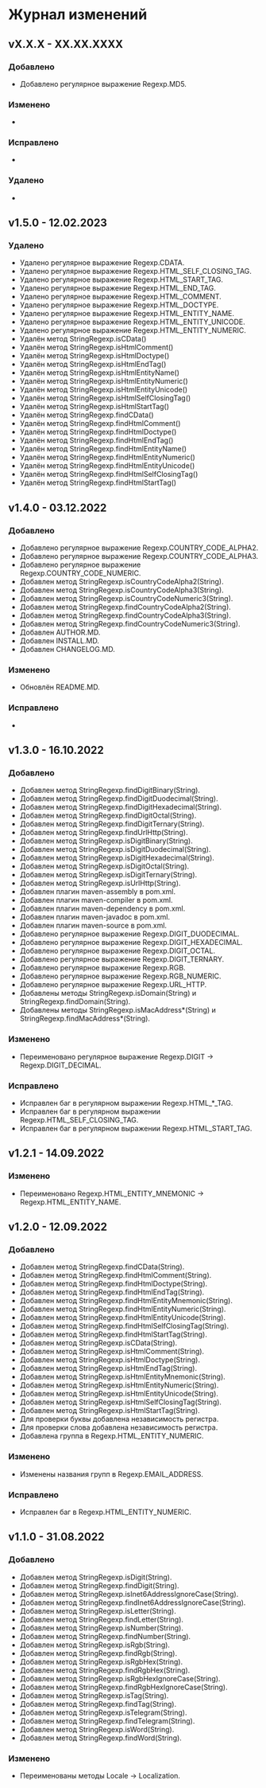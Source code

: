 # Журнал изменений
## vX.X.X - XX.XX.XXXX
### Добавлено
* Добавлено регулярное выражение Regexp.MD5.

### Изменено
*

### Исправлено
*

### Удалено
*

## v1.5.0 - 12.02.2023
### Удалено
* Удалено регулярное выражение Regexp.CDATA.
* Удалено регулярное выражение Regexp.HTML_SELF_CLOSING_TAG.
* Удалено регулярное выражение Regexp.HTML_START_TAG.
* Удалено регулярное выражение Regexp.HTML_END_TAG.
* Удалено регулярное выражение Regexp.HTML_COMMENT.
* Удалено регулярное выражение Regexp.HTML_DOCTYPE.
* Удалено регулярное выражение Regexp.HTML_ENTITY_NAME.
* Удалено регулярное выражение Regexp.HTML_ENTITY_UNICODE.
* Удалено регулярное выражение Regexp.HTML_ENTITY_NUMERIC.
* Удалён метод StringRegexp.isCData()
* Удалён метод StringRegexp.isHtmlComment()
* Удалён метод StringRegexp.isHtmlDoctype()
* Удалён метод StringRegexp.isHtmlEndTag()
* Удалён метод StringRegexp.isHtmlEntityName()
* Удалён метод StringRegexp.isHtmlEntityNumeric()
* Удалён метод StringRegexp.isHtmlEntityUnicode()
* Удалён метод StringRegexp.isHtmlSelfClosingTag()
* Удалён метод StringRegexp.isHtmlStartTag()
* Удалён метод StringRegexp.findCData()
* Удалён метод StringRegexp.findHtmlComment()
* Удалён метод StringRegexp.findHtmlDoctype()
* Удалён метод StringRegexp.findHtmlEndTag()
* Удалён метод StringRegexp.findHtmlEntityName()
* Удалён метод StringRegexp.findHtmlEntityNumeric()
* Удалён метод StringRegexp.findHtmlEntityUnicode()
* Удалён метод StringRegexp.findHtmlSelfClosingTag()
* Удалён метод StringRegexp.findHtmlStartTag()

## v1.4.0 - 03.12.2022
### Добавлено
* Добавлено регулярное выражение Regexp.COUNTRY_CODE_ALPHA2.
* Добавлено регулярное выражение Regexp.COUNTRY_CODE_ALPHA3.
* Добавлено регулярное выражение Regexp.COUNTRY_CODE_NUMERIC.
* Добавлен метод StringRegexp.isCountryCodeAlpha2(String).
* Добавлен метод StringRegexp.isCountryCodeAlpha3(String).
* Добавлен метод StringRegexp.isCountryCodeNumeric3(String).
* Добавлен метод StringRegexp.findCountryCodeAlpha2(String).
* Добавлен метод StringRegexp.findCountryCodeAlpha3(String).
* Добавлен метод StringRegexp.findCountryCodeNumeric3(String).
* Добавлен AUTHOR.MD.
* Добавлен INSTALL.MD.
* Добавлен CHANGELOG.MD.

### Изменено
* Обновлён README.MD.

### Исправлено
*

## v1.3.0 - 16.10.2022
### Добавлено
* Добавлен метод StringRegexp.findDigitBinary(String).
* Добавлен метод StringRegexp.findDigitDuodecimal(String).
* Добавлен метод StringRegexp.findDigitHexadecimal(String).
* Добавлен метод StringRegexp.findDigitOctal(String).
* Добавлен метод StringRegexp.findDigitTernary(String).
* Добавлен метод StringRegexp.findUrlHttp(String).
* Добавлен метод StringRegexp.isDigitBinary(String).
* Добавлен метод StringRegexp.isDigitDuodecimal(String).
* Добавлен метод StringRegexp.isDigitHexadecimal(String).
* Добавлен метод StringRegexp.isDigitOctal(String).
* Добавлен метод StringRegexp.isDigitTernary(String).
* Добавлен метод StringRegexp.isUrlHttp(String).
* Добавлен плагин maven-assembly в pom.xml.
* Добавлен плагин maven-compiler в pom.xml.
* Добавлен плагин maven-dependency в pom.xml.
* Добавлен плагин maven-javadoc в pom.xml.
* Добавлен плагин maven-source в pom.xml.
* Добавлено регулярное выражение Regexp.DIGIT_DUODECIMAL.
* Добавлено регулярное выражение Regexp.DIGIT_HEXADECIMAL.
* Добавлено регулярное выражение Regexp.DIGIT_OCTAL.
* Добавлено регулярное выражение Regexp.DIGIT_TERNARY.
* Добавлено регулярное выражение Regexp.RGB.
* Добавлено регулярное выражение Regexp.RGB_NUMERIC.
* Добавлено регулярное выражение Regexp.URL_HTTP.
* Добавлены методы StringRegexp.isDomain(String) и StringRegexp.findDomain(String).
* Добавлены методы StringRegexp.isMacAddress*(String) и StringRegexp.findMacAddress*(String).

### Изменено
* Переименовано регулярное выражение Regexp.DIGIT -> Regexp.DIGIT_DECIMAL.

### Исправлено
* Исправлен баг в регулярном выражении Regexp.HTML_*_TAG.
* Исправлен баг в регулярном выражении Regexp.HTML_SELF_CLOSING_TAG.
* Исправлен баг в регулярном выражении Regexp.HTML_START_TAG.

## v1.2.1 - 14.09.2022
### Изменено
* Переименовано Regexp.HTML_ENTITY_MNEMONIC -> Regexp.HTML_ENTITY_NAME.

## v1.2.0 - 12.09.2022
### Добавлено
* Добавлен метод StringRegexp.findCData(String).
* Добавлен метод StringRegexp.findHtmlComment(String).
* Добавлен метод StringRegexp.findHtmlDoctype(String).
* Добавлен метод StringRegexp.findHtmlEndTag(String).
* Добавлен метод StringRegexp.findHtmlEntityMnemonic(String).
* Добавлен метод StringRegexp.findHtmlEntityNumeric(String).
* Добавлен метод StringRegexp.findHtmlEntityUnicode(String).
* Добавлен метод StringRegexp.findHtmlSelfClosingTag(String).
* Добавлен метод StringRegexp.findHtmlStartTag(String).
* Добавлен метод StringRegexp.isCData(String).
* Добавлен метод StringRegexp.isHtmlComment(String).
* Добавлен метод StringRegexp.isHtmlDoctype(String).
* Добавлен метод StringRegexp.isHtmlEndTag(String).
* Добавлен метод StringRegexp.isHtmlEntityMnemonic(String).
* Добавлен метод StringRegexp.isHtmlEntityNumeric(String).
* Добавлен метод StringRegexp.isHtmlEntityUnicode(String).
* Добавлен метод StringRegexp.isHtmlSelfClosingTag(String).
* Добавлен метод StringRegexp.isHtmlStartTag(String).
* Для проверки буквы добавлена независимость регистра.
* Для проверки слова добавлена независимость регистра.
* Добавлена группа в Regexp.HTML_ENTITY_NUMERIC.

### Изменено
* Изменены названия групп в Regexp.EMAIL_ADDRESS.

### Исправлено
* Исправлен баг в Regexp.HTML_ENTITY_NUMERIC.

## v1.1.0 - 31.08.2022
### Добавлено
* Добавлен метод StringRegexp.isDigit(String).
* Добавлен метод StringRegexp.findDigit(String).
* Добавлен метод StringRegexp.isInet6AddressIgnoreCase(String).
* Добавлен метод StringRegexp.findInet6AddressIgnoreCase(String).
* Добавлен метод StringRegexp.isLetter(String).
* Добавлен метод StringRegexp.findLetter(String).
* Добавлен метод StringRegexp.isNumber(String).
* Добавлен метод StringRegexp.findNumber(String).
* Добавлен метод StringRegexp.isRgb(String).
* Добавлен метод StringRegexp.findRgb(String).
* Добавлен метод StringRegexp.isRgbHex(String).
* Добавлен метод StringRegexp.findRgbHex(String).
* Добавлен метод StringRegexp.isRgbHexIgnoreCase(String).
* Добавлен метод StringRegexp.findRgbHexIgnoreCase(String).
* Добавлен метод StringRegexp.isTag(String).
* Добавлен метод StringRegexp.findTag(String).
* Добавлен метод StringRegexp.isTelegram(String).
* Добавлен метод StringRegexp.findTelegram(String).
* Добавлен метод StringRegexp.isWord(String).
* Добавлен метод StringRegexp.findWord(String).

### Изменено
* Переименованы методы Locale -> Localization.
